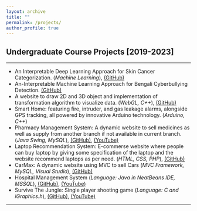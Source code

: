 ```yaml
---
layout: archive
title: ""
permalink: /projects/
author_profile: true
---
```


<!-- ## Ongoing Projects
----------------

### [2020 - *Current*]
-----------
* Skeleton-based Human Action Recognition.
* Automated COVID-19 Detection: A HRNet Approach
* Early Parkinson's Disease Prediction.
* Automatic Video Captioning System.
* Cardless transaction system.


### [2019 - 2020]
-----------
* Artificial Prognosis of Cardiac Disease: A Data-scientific Approach in Outlier Handling.
* Bangla Sign Digit Classification.
* Alzheimer's Disease Detection applying Neural Network. -->

## Undergraduate Course Projects [2019-2023]
----------------
* An Interpretable Deep Learning Approach for Skin Cancer Categorization. (*Machine Learning*), [(GitHub)](https://github.com/Faysal-MD/An-Interpretable-Deep-Learning-Approach-for-Skin-Cancer-Categorization-IEEE2023)
* An-Interpretable Machine Learning Approach for Bengali Cyberbullying Detection. [(GitHub)](https://github.com/Faysal-MD/An-Interpretable-Machine-Learning-Approach-for-Bengali-Cyberbullying-Detection)
* A website to draw 2D and 3D object and implementation of transformation algorithm to visualize data. (*WebGL, C++*), [(GitHub)](https://github.com/Faysal-MD/Computer-Graphics-Project)
* Smart Home: featuring fire, intruder, and gas leakage alarms, alongside GPS tracking, all powered by innovative Arduino technology. (*Arduino, C++*) 
* Pharmacy Management System: A dynamic website to sell medicines as well as supply from another branch if not available in current branch. (*Java Swing, MySQL*), [(GitHub)](https://github.com/Faysal-MD/Pharmacy-Management-System), [(YouTube)](https://www.youtube.com/watch?v=gLb2J715sDQ)
* Laptop Recommendation System: E-commerse website where people can buy laptop by giving some specification of the laptop and the website recommend laptops as per need. (*HTML, CSS, PHP*), [(GitHub)](https://github.com/Faysal-MD/Laptop_Recommendation_System)
* CarMax: A dynamic website using MVC to sell Cars (*MVC Framework, MySQL, Visual Studio*), [(GitHub)](https://github.com/Faysal-MD/car-selling-website-asp.net-mvc)
* Hospital Management System (*Language: Java in NeatBeans IDE, MSSQL*), [(GitHub)](https://github.com/Faysal-MD/Hospital-Management-System), [(YouTube)](https://www.youtube.com/watch?v=A-H47jyVRrw)
* Survive The Jungle: Single player shooting game (*Language: C and iGraphics.h*), [(GitHub)](https://github.com/Faysal-MD/Survive-The-Jungle), [(YouTube)](https://www.youtube.com/watch?v=WsX_MIFpMgE)

__________________________________________________